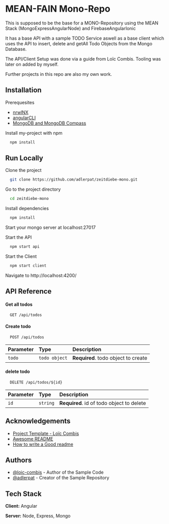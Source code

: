 
# MEAN-FAIN Mono-Repo

This is supposed to be the base for a MONO-Repository using the MEAN Stack (MongoExpressAngularNode) and FirebaseAngularIonic

It has a base API with a sample TODO Service aswell as a base client which uses the API to insert, delete and getAll Todo Objects from the Mongo Database.

The API/Client Setup was done via a guide from Loïc Combis. Tooling was later on added by myself.

Further projects in this repo are also my own work.


## Installation

Prerequesites
- [nrwlNX](https://nx.dev/)
- [angularCLI](https://angular.io/cli)
- [MongoDB and MongoDB Compass](https://www.mongodb.com/try/download)

Install my-project with npm

```bash
  npm install
```
    
## Run Locally

Clone the project

```bash
  git clone https://github.com/adlerpat/zeitdiebe-mono.git
```

Go to the project directory

```bash
  cd zeitdiebe-mono
```

Install dependencies

```bash
  npm install
```

Start your mongo server at localhost:27017

Start the API

```bash
  npm start api
```

Start the Client

```bash
  npm start client
```

Navigate to http://localhost:4200/


## API Reference

#### Get all todos

```http
  GET /api/todos
```

#### Create todo

```http
  POST /api/todos
```

| Parameter | Type     | Description                       |
| :-------- | :------- | :-------------------------------- |
| `todo`      | `todo object` | **Required**. todo object to create |

#### delete todo

```http
  DELETE /api/todos/${id}
```

| Parameter | Type     | Description                       |
| :-------- | :------- | :-------------------------------- |
| `id`      | `string` | **Required**. id of todo object to delete |


## Acknowledgements

 - [Project Template - Loïc Combis](https://medium.com/shopstyle-engineering/how-to-set-up-a-mean-stack-with-nx-in-less-than-20-minutes-fb0a1108ae67)
 - [Awesome README](https://github.com/matiassingers/awesome-readme)
 - [How to write a Good readme](https://bulldogjob.com/news/449-how-to-write-a-good-readme-for-your-github-project)


## Authors

- [@loic-combis](https://github.com/loic-combis) - Author of the Sample Code
- [@adlerpat](https://github.com/adlerpat) - Creator of the Sample Repository


## Tech Stack

**Client:** Angular

**Server:** Node, Express, Mongo

